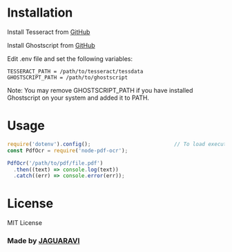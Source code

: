 # Installation

Install Tesseract from [GitHub](https://tesseract-ocr.github.io/tessdoc/Downloads.html)

Install Ghostscript from [GitHub](https://github.com/ArtifexSoftware/ghostpdl-downloads/releases)

Edit .env file and set the following variables:

```env
TESSERACT_PATH = /path/to/tesseract/tessdata
GHOSTSCRIPT_PATH = /path/to/ghostscript
```

Note: You may remove GHOSTSCRIPT_PATH if you have installed Ghostscript on your system and added it to PATH.

# Usage

```js
require('dotenv').config();                           // To load executable paths from .env file
const PdfOcr = require('node-pdf-ocr');

PdfOcr('/path/to/pdf/file.pdf')
  .then((text) => console.log(text))
  .catch((err) => console.error(err));
```

# License

MIT License

### Made by [JAGUARAVI](https://github.com/JAGUARAVI)